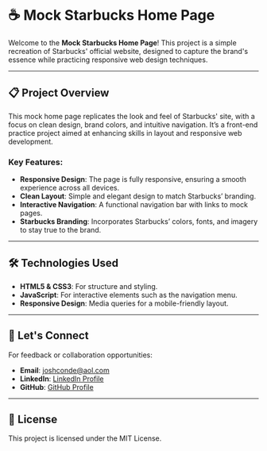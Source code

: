 # ☕ Mock Starbucks Home Page

Welcome to the **Mock Starbucks Home Page**! This project is a simple recreation of Starbucks' official website, designed to capture the brand's essence while practicing responsive web design techniques.

---

## 📋 Project Overview

This mock home page replicates the look and feel of Starbucks' site, with a focus on clean design, brand colors, and intuitive navigation. It’s a front-end practice project aimed at enhancing skills in layout and responsive web development.

### Key Features:
- **Responsive Design**: The page is fully responsive, ensuring a smooth experience across all devices.
- **Clean Layout**: Simple and elegant design to match Starbucks’ branding.
- **Interactive Navigation**: A functional navigation bar with links to mock pages.
- **Starbucks Branding**: Incorporates Starbucks’ colors, fonts, and imagery to stay true to the brand.

---

## 🛠️ Technologies Used

- **HTML5 & CSS3**: For structure and styling.
- **JavaScript**: For interactive elements such as the navigation menu.
- **Responsive Design**: Media queries for a mobile-friendly layout.

---

## 💬 Let's Connect

For feedback or collaboration opportunities:

- **Email**: [joshconde@aol.com](mailto:joshconde@aol.com)
- **LinkedIn**: [LinkedIn Profile](https://linkedin.com/in/joshconde)
- **GitHub**: [GitHub Profile](https://github.com/josh-conde)

---

## 🔐 License

This project is licensed under the MIT License.
